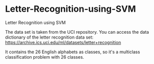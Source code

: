# Letter-Recognition-using-SVM
Letter Recognition using SVM

The data set is taken from the UCI repository. You can access the data dictionary of the letter recognition data set:
https://archive.ics.uci.edu/ml/datasets/letter+recognition

It contains the 26 English alphabets as classes, so it's a multiclass classification problem with 26 classes.
